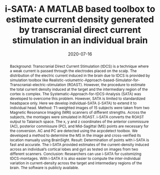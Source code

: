 ---
abstract: 'Background: Transcranial Direct Current Stimulation (tDCS) is a technique where a weak current is passed through the electrodes placed on the scalp. The distribution of the electric current induced in the brain due to tDCS is provided by simulation toolbox like Realistic-volumetric-Approach-based-Simulator-for-Transcranial-electric-stimulation (ROAST). However, the procedure to estimate the total current density induced at the target and the intermediary region of the cortex is complex. The Systematic-Approach-for-tDCS-Analysis (SATA) was developed to overcome this problem. However, SATA is limited to standardized headspace only. Here we develop individual-SATA (i-SATA) to extend it to individual head.
Method: T1-weighted images of 15 subjects were taken from two Magnetic Resonance Imaging (MRI) scanners of different strengths. Across the subjects, the montages were simulated in ROAST. i-SATA converts the ROAST output to Talairach space. The x, y and z coordinates of the anterior commissure (AC), posterior commissure (PC), and Mid-Sagittal (MS) points are necessary for the conversion. AC and PC are detected using the acpcdetect toolbox. We developed a method to determine the MS in the image and cross-verified its location manually using BrainSight.
Result: Determination of points with i-SATA is fast and accurate. The i-SATA provided estimates of the current-density induced across an individual’s cortical lobes and gyri as tested on images from two different scanners.
Conclusion: Researchers can use i-SATA for customizing tDCS-montages. With i-SATA it is also easier to compute the inter-individual variation in current-density across the target and intermediary regions of the brain. The software is publicly available.'
authors:
- Rajan-Kashyap
- Sagarika-Bhattacharjee
- Ramaswamy Arumugam
- Kenichi Oishi
- John E. Desmond
- Annabel-Chen
date: "2020-07-16"
doi: "10.1088/1741-2552/aba6dc"
featured: false
projects: []
publication: 'Kashyap, R., Bhattacharjee, S., Arumugam, R., Oishi, K., Desmond, J. E., & Chen, S. H. A. (2020). i-SATA: A MATLAB based toolbox to estimate current density generated by transcranial direct current stimulation in an individual brain. Journal of Neural Engineering. doi:10.1088/1741-2552/aba6dc'
publication_short: ""
publication_types:
- "2"
publishDate: ""
# summary: 
tags:
- Software
title: 'i-SATA: A MATLAB based toolbox to estimate current density generated by transcranial direct current stimulation in an individual brain'
url_code: ""
url_dataset: ""
url_pdf: ""
url_poster: ""
url_project: ""
url_slides: ""
url_source: ""
url_video: ""
---